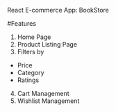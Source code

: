 React E-commerce App: BookStore




#Features
1. Home Page
2. Product Listing Page
3. Filters by
- Price
- Category
- Ratings
4. Cart Management
5. Wishlist Management
